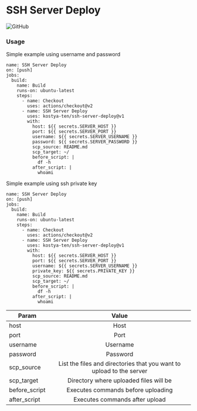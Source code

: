 # SSH Server Deploy

![GitHub](https://img.shields.io/github/license/kostya-ten/ssh-server-deploy)


### Usage

Simple example using username and password

```
name: SSH Server Deploy
on: [push]
jobs:
  build:
    name: Build
    runs-on: ubuntu-latest
    steps:
      - name: Checkout
        uses: actions/checkout@v2
      - name: SSH Server Deploy
        uses: kostya-ten/ssh-server-deploy@v1
        with:
          host: ${{ secrets.SERVER_HOST }}
          port: ${{ secrets.SERVER_PORT }}
          username: ${{ secrets.SERVER_USERNAME }}
          password: ${{ secrets.SERVER_PASSWORD }}
          scp_source: README.md
          scp_target: ~/
          before_script: |
            df -h
          after_script: |
            whoami
```

Simple example using ssh private key

```
name: SSH Server Deploy
on: [push]
jobs:
  build:
    name: Build
    runs-on: ubuntu-latest
    steps:
      - name: Checkout
        uses: actions/checkout@v2
      - name: SSH Server Deploy
        uses: kostya-ten/ssh-server-deploy@v1
        with:
          host: ${{ secrets.SERVER_HOST }}
          port: ${{ secrets.SERVER_PORT }}
          username: ${{ secrets.SERVER_USERNAME }}
          private_key: ${{ secrets.PRIVATE_KEY }}
          scp_source: README.md
          scp_target: ~/
          before_script: |
            df -h
          after_script: |
            whoami
```


| Param         | Value         |
| ------------- |:-------------:|
| host          | Host          |
| port          | Port          |
| username      | Username      |
| password      | Password      |
| scp_source    | List the files and directories that you want to upload to the server      |
| scp_target    | Directory where uploaded files will be |
| before_script | Executes commands before uploading |
| after_script  | Executes commands after upload |
